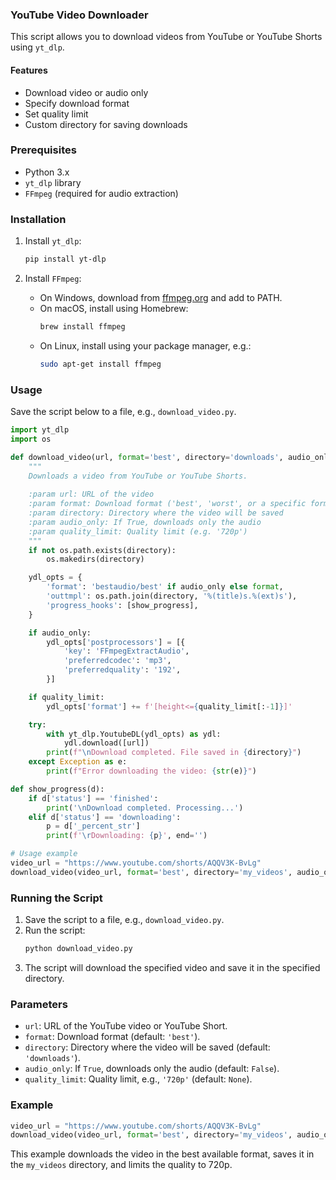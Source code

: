 ### YouTube Video Downloader

This script allows you to download videos from YouTube or YouTube Shorts using `yt_dlp`.

#### Features
- Download video or audio only
- Specify download format
- Set quality limit
- Custom directory for saving downloads

### Prerequisites

- Python 3.x
- `yt_dlp` library
- `FFmpeg` (required for audio extraction)

### Installation

1. Install `yt_dlp`:
    ```sh
    pip install yt-dlp
    ```

2. Install `FFmpeg`:
    - On Windows, download from [ffmpeg.org](https://ffmpeg.org/download.html) and add to PATH.
    - On macOS, install using Homebrew:
      ```sh
      brew install ffmpeg
      ```
    - On Linux, install using your package manager, e.g.:
      ```sh
      sudo apt-get install ffmpeg
      ```

### Usage

Save the script below to a file, e.g., `download_video.py`.

```python
import yt_dlp
import os

def download_video(url, format='best', directory='downloads', audio_only=False, quality_limit=None):
    """
    Downloads a video from YouTube or YouTube Shorts.
    
    :param url: URL of the video
    :param format: Download format ('best', 'worst', or a specific format)
    :param directory: Directory where the video will be saved
    :param audio_only: If True, downloads only the audio
    :param quality_limit: Quality limit (e.g. '720p')
    """
    if not os.path.exists(directory):
        os.makedirs(directory)

    ydl_opts = {
        'format': 'bestaudio/best' if audio_only else format,
        'outtmpl': os.path.join(directory, '%(title)s.%(ext)s'),
        'progress_hooks': [show_progress],
    }

    if audio_only:
        ydl_opts['postprocessors'] = [{
            'key': 'FFmpegExtractAudio',
            'preferredcodec': 'mp3',
            'preferredquality': '192',
        }]

    if quality_limit:
        ydl_opts['format'] += f'[height<={quality_limit[:-1]}]'

    try:
        with yt_dlp.YoutubeDL(ydl_opts) as ydl:
            ydl.download([url])
        print(f"\nDownload completed. File saved in {directory}")
    except Exception as e:
        print(f"Error downloading the video: {str(e)}")

def show_progress(d):
    if d['status'] == 'finished':
        print('\nDownload completed. Processing...')
    elif d['status'] == 'downloading':
        p = d['_percent_str']
        print(f'\rDownloading: {p}', end='')

# Usage example
video_url = "https://www.youtube.com/shorts/AQQV3K-BvLg"
download_video(video_url, format='best', directory='my_videos', audio_only=False, quality_limit='720p')
```

### Running the Script

1. Save the script to a file, e.g., `download_video.py`.
2. Run the script:
    ```sh
    python download_video.py
    ```
3. The script will download the specified video and save it in the specified directory.

### Parameters

- `url`: URL of the YouTube video or YouTube Short.
- `format`: Download format (default: `'best'`).
- `directory`: Directory where the video will be saved (default: `'downloads'`).
- `audio_only`: If `True`, downloads only the audio (default: `False`).
- `quality_limit`: Quality limit, e.g., `'720p'` (default: `None`).

### Example

```python
video_url = "https://www.youtube.com/shorts/AQQV3K-BvLg"
download_video(video_url, format='best', directory='my_videos', audio_only=False, quality_limit='720p')
```

This example downloads the video in the best available format, saves it in the `my_videos` directory, and limits the quality to 720p.
